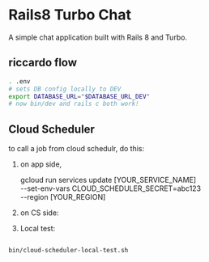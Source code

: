 
# Rails8 Turbo Chat

A simple chat application built with Rails 8 and Turbo.

## riccardo flow

```bash
. .env
# sets DB config locally to DEV
export DATABASE_URL="$DATABASE_URL_DEV"
# now bin/dev and rails c both work!
```

## Cloud Scheduler

to call a job from cloud schedulr, do this:

1. on app side,

   gcloud run services update [YOUR_SERVICE_NAME] \
     --set-env-vars CLOUD_SCHEDULER_SECRET=abc123 \
     --region [YOUR_REGION]

2. on CS side:


3. Local test:

```

bin/cloud-scheduler-local-test.sh
```
